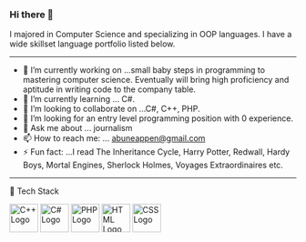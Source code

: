 ### Hi there 👋

<!--
**stech6476/stech6476** is a ✨ _special_ ✨ repository because its `README.md` (this file) appears on your GitHub profile.

Here are some ideas to get you started:
-->

I majored in Computer Science and specializing in OOP languages. I have a wide skillset language portfolio listed below. 

---

- 🔭 I’m currently working on ...small baby steps in programming to mastering computer science. Eventually will bring high proficiency and aptitude in writing code to the company table. 
- 🌱 I’m currently learning ... C#.
- 👯 I’m looking to collaborate on ...C#, C++, PHP.
- 🤔 I’m looking for an entry level programming position with 0 experience.
- 💬 Ask me about ... journalism
- 📫 How to reach me: ... abuneappen@gmail.com
- ⚡ Fun fact: ...I read The Inheritance Cycle, Harry Potter, Redwall, Hardy Boys, Mortal Engines, Sherlock Holmes, Voyages Extraordinaires etc.

---

🧰 Tech Stack

<img src="https://cdn.worldvectorlogo.com/logos/c.svg" alt="C++ Logo" width="50" height="50"/> <img src="https://cdn.worldvectorlogo.com/logos/c--4.svg" alt="C# Logo" width="50" height="50"/>  <img src="https://cdn.worldvectorlogo.com/logos/php.svg" alt="PHP Logo" width="50" height="50"/> <img src="https://cdn.worldvectorlogo.com/logos/html-1.svg" alt="HTML Logo" width="50" height="50"/>  <img src="https://cdn.worldvectorlogo.com/logos/css-3.svg" alt="CSS Logo" width="50" height="50"/> 
